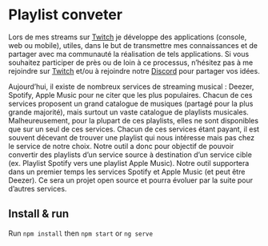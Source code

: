 # Playlist conveter

Lors de mes streams sur [Twitch](https://www.twitch.tv/jintuslive) je développe des applications (console, web ou
mobile), utiles, dans le but de transmettre mes connaissances et de partager avec ma communauté la réalisation de tels
applications. Si vous souhaitez participer de près ou de loin à ce processus, n’hésitez pas à me rejoindre
sur [Twitch](https://www.twitch.tv/jintuslive) et/ou à rejoindre notre [Discord](https://discord.gg/3UHtnRPKaR) pour
partager vos idées.

Aujourd’hui, il existe de nombreux services de streaming musical : Deezer, Spotify, Apple Music pour ne citer que les
plus populaires. Chacun de ces services proposent un grand catalogue de musiques (partagé pour la plus grande majorité),
mais surtout un vaste catalogue de playlists musicales. Malheureusement, pour la plupart de ces playlists, elles ne sont
disponibles que sur un seul de ces services. Chacun de ces services étant payant, il est souvent décevant de trouver une
playlist qui nous intéresse mais pas chez le service de notre choix. Notre outil a donc pour objectif de pouvoir
convertir des playlists d’un service source à destination d’un service cible (ex. Playlist Spotify vers une playlist
Apple Music). Notre outil supportera dans un premier temps les services Spotify et Apple Music (et peut être Deezer). Ce
sera un projet open source et pourra évoluer par la suite pour d’autres services.

## Install & run

Run `npm install` then `npm start` or `ng serve`
